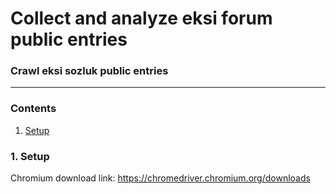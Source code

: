 # Collect and analyze eksi forum public entries

### Crawl eksi sozluk public entries 


***

### Contents

1. [Setup](#setup) 


### 1. Setup

Chromium download link:
https://chromedriver.chromium.org/downloads
